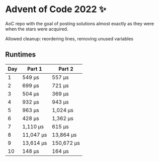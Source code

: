 # Advent of Code 2022 ✨

AoC repo with the goal of posting solutions almost exactly as they were when the stars were acquired.

Allowed cleanup: reordering lines, removing unused variables

## Runtimes
|   Day | Part 1    | Part 2     |
|-------|-----------|------------|
|     1 | 549 µs    | 557 µs     |
|     2 | 699 µs    | 721 µs     |
|     3 | 504 µs    | 369 µs     |
|     4 | 932 µs    | 943 µs     |
|     5 | 963 µs    | 1,024 µs   |
|     6 | 428 µs    | 1,362 µs   |
|     7 | 1,110 µs  | 615 µs     |
|     8 | 11,047 µs | 13,864 µs  |
|     9 | 13,614 µs | 150,672 µs |
|    10 | 148 µs    | 164 µs     |